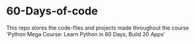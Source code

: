 # 60-Days-of-code
This repo stores the code-files and projects made throughout the course 'Python Mega Course: Learn Python in 60 Days, Build 20 Apps'
